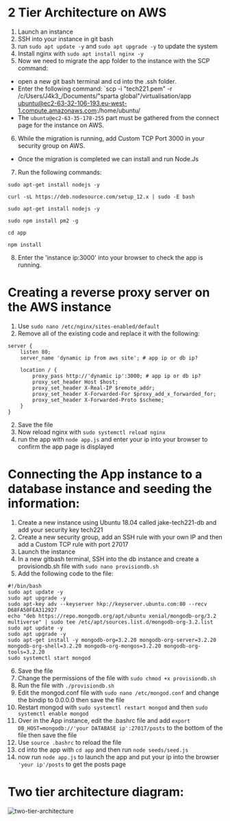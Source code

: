 # 2 Tier Architecture on AWS

1. Launch an instance
2. SSH into your instance in  git bash
3. run `sudo apt update -y` and `sudo apt upgrade -y` to update the system
4. Install nginx with `sudo apt install nginx -y`
5. Now we need to migrate the app folder to the instance with the SCP command:

- open a new git bash terminal and cd into the .ssh folder.
- Enter the following command: `scp -i "tech221.pem" -r /c/Users/J4k3_/Documents/"sparta global"/virtualisation/app ubuntu@ec2-63-32-106-193.eu-west-1.compute.amazonaws.com:/home/ubuntu/
- The `ubuntu@ec2-63-35-178-255` part must be gathered from the connect page for the instance on AWS.

6. While the migration is running, add Custom TCP Port 3000 in your security group on AWS.
- Once the migration is completed we can install and run Node.Js
7. Run the following commands:
```
sudo apt-get install nodejs -y

curl -sL https://deb.nodesource.com/setup_12.x | sudo -E bash

sudo apt-get install nodejs -y

sudo npm install pm2 -g

cd app

npm install

```

8. Enter the 'instance ip:3000' into your browser to check the app is running.

#
# Creating a reverse proxy server on the AWS instance


1. Use `sudo nano /etc/nginx/sites-enabled/default`
2. Remove all of the existing code and replace it with the following:
```
server {
    listen 80;
    server_name 'dynamic ip from aws site'; # app ip or db ip?

    location / {
        proxy_pass http://'dynamic ip':3000; # app ip or db ip?
        proxy_set_header Host $host;
        proxy_set_header X-Real-IP $remote_addr;
        proxy_set_header X-Forwarded-For $proxy_add_x_forwarded_for;
        proxy_set_header X-Forwarded-Proto $scheme;
    }
}
```
2. Save the file
3. Now reload nginx with `sudo systemctl reload nginx`
4. run the app with `node app.js` and enter your ip into your browser to confirm the app page is displayed

#
# Connecting the App instance to a database instance and seeding the information:

1. Create a new instance using Ubuntu 18.04 called jake-tech221-db and add your security key tech221
2. Create a new security group, add an SSH rule with your own IP and then add a Custom TCP rule with port 27017
3. Launch the instance
4. In a new gitbash terminal, SSH into the db instance and create a provisiondb.sh file with `sudo nano provisiondb.sh`
5. Add the following code to the file:
```
#!/bin/bash
sudo apt update -y 
sudo apt upgrade -y 
sudo apt-key adv --keyserver hkp://keyserver.ubuntu.com:80 --recv D68FA50FEA312927 
echo "deb https://repo.mongodb.org/apt/ubuntu xenial/mongodb-org/3.2 multiverse" | sudo tee /etc/apt/sources.list.d/mongodb-org-3.2.list 
sudo apt update -y 
sudo apt upgrade -y 
sudo apt-get install -y mongodb-org=3.2.20 mongodb-org-server=3.2.20 mongodb-org-shell=3.2.20 mongodb-org-mongos=3.2.20 mongodb-org-tools=3.2.20 
sudo systemctl start mongod
```
6. Save the file
7. Change the permissions of the file with `sudo chmod +x provisiondb.sh`
8. Run the file with `./provisiondb.sh`
9. Edit the mongod.conf file with `sudo nano /etc/mongod.conf` and change the bindip to 0.0.0.0 then save the file
10. Restart mongod with `sudo systemctl restart mongod` and then `sudo systemctl enable mongod`
11. Over in the App instance, edit the .bashrc file and add `export DB_HOST=mongodb://'your DATABASE ip':27017/posts` to the bottom of the file then save the file
12. Use `source .bashrc` to reload the file
13. cd into the app with `cd app` and then run `node seeds/seed.js`
14. now run `node app.js` to launch the app and put your ip into the browser `'your ip'/posts` to get the posts page

#
# Two tier architecture diagram:

![two-tier-architecture](https://user-images.githubusercontent.com/129315605/234062497-739c912f-89ad-4f6f-93e6-d540731ef5b4.png)
